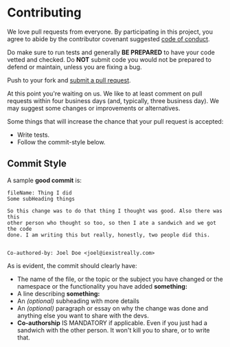 # Contributing

We love pull requests from everyone. By participating in this project, you
agree to abide by the contributor covenant suggested [code of conduct].

[code of conduct]: https://github.com/d-SEAMS/seams-core/blob/master/CODE_OF_CONDUCT.md

Do make sure to run tests and generally **BE PREPARED** to have your code vetted and
checked. Do **NOT** submit code you would not be prepared to defend or maintain,
unless you are fixing a bug.

Push to your fork and [submit a pull request][pr].

[pr]: https://github.com/d-SEAMS/seams-core/compare

At this point you're waiting on us. We like to at least comment on pull requests
within four business days (and, typically, three business day). We may suggest
some changes or improvements or alternatives.

Some things that will increase the chance that your pull request is accepted:

- Write tests.
- Follow the commit-style below.

## Commit Style

A sample **good commit** is:

```
fileName: Thing I did
Some subHeading things

So this change was to do that thing I thought was good. Also there was this
other person who thought so too, so then I ate a sandwich and we got the code
done. I am writing this but really, honestly, two people did this.


Co-authored-by: Joel Doe <joel@iexistreally.com>
```

As is evident, the commit should clearly have:

- The name of the file, or the topic or the subject you have changed or the
  namespace or the functionality you have added **something:**
- A line describing **something:**
- An _(optional)_ subheading with more details
- An _(optional)_ paragraph or essay on why the change was done and anything else you want to share with the devs.
- **Co-authorship** IS MANDATORY if applicable. Even if you just had a sandwich with the other person. It won't kill you to share, or to write that.

<!-- * Follow our [style guide][style]. -->

<!-- [style]: https://github.com/thoughtbot/guides/tree/master/style -->
